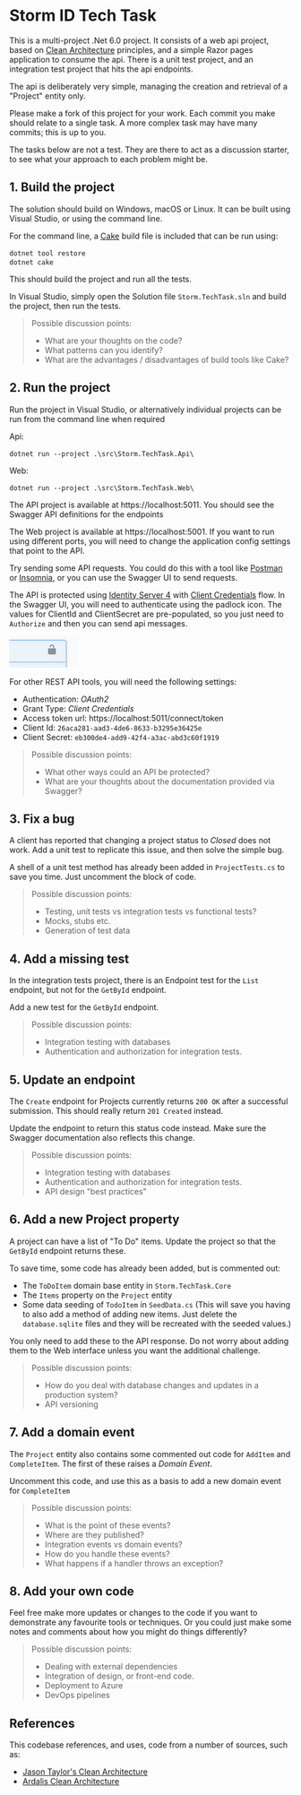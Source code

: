 # Storm ID Tech Task

This is a multi-project .Net 6.0 project.  It consists of a web api project, based on [Clean Architecture](https://blog.cleancoder.com/uncle-bob/2012/08/13/the-clean-architecture.html) principles, and a simple Razor pages application to consume the api.  There is a unit test project, and an integration test project that hits the api endpoints.

The api is deliberately very simple, managing the creation and retrieval of a "Project" entity only.

Please make a fork of this project for your work. Each commit you make should relate to a single task. A more complex task may have many commits; this is up to you.

The tasks below are not a test.  They are there to act as a discussion starter, to see what your approach to each problem might be.

## 1. Build the project
The solution should build on Windows, macOS or Linux.  It can be built using Visual Studio, or using the command line.

For the command line, a [Cake](https://cakebuild.net/) build file is included that can be run using:

```
dotnet tool restore
dotnet cake
```
This should build the project and run all the tests.



In Visual Studio, simply open the Solution file `Storm.TechTask.sln` and build the project, then run the tests.


>Possible discussion points:
>
> * What are your thoughts on the code?
> * What patterns can you identify?
> * What are the advantages / disadvantages of build tools like Cake?

## 2. Run the project

Run the project in Visual Studio, or alternatively individual projects can be run from the command line when required

Api:
```
dotnet run --project .\src\Storm.TechTask.Api\
```

Web:
```
dotnet run --project .\src\Storm.TechTask.Web\
```

The API project is available at https://localhost:5011.  You should see the Swagger API definitions for the endpoints

The Web project is available at https://localhost:5001.  If you want to run using different ports, you will need to change the application config settings that point to the API.

Try sending some API requests.  You could do this with a tool like [Postman](https://www.postman.com/) or [Insomnia](https://insomnia.rest/), or you can use the Swagger UI to send requests.  

The API is protected using [Identity Server 4](https://github.com/IdentityServer/IdentityServer4) with [Client Credentials](https://docs.identityserver.io/en/latest/quickstarts/1_client_credentials.html) flow.  In the Swagger UI, you will need to authenticate using the padlock icon.  The values for ClientId and ClientSecret are pre-populated, so you just need to `Authorize` and then you can send api messages.

![swagger auth](./images/swagger-padlock.png)
 

For other REST API tools, you will need the following settings:

* Authentication: _OAuth2_
* Grant Type: _Client Credentials_
* Access token url: https://localhost:5011/connect/token
* Client Id: `26aca281-aad3-4de6-8633-b3295e36425e`
* Client Secret: `eb300de4-add9-42f4-a3ac-abd3c60f1919`

>Possible discussion points:
>
> * What other ways could an API be protected?
> * What are your thoughts about the documentation provided via Swagger?

## 3. Fix a bug

A client has reported that changing a project status to _Closed_ does not work.  Add a unit test to replicate this issue, and then solve the simple bug.

A shell of a unit test method has already been added in `ProjectTests.cs` to save you time.  Just uncomment the block of code.

>Possible discussion points:
>
> * Testing, unit tests vs integration tests vs functional tests?
> * Mocks, stubs etc.
> * Generation of test data

## 4. Add a missing test

In the integration tests project, there is an Endpoint test for the `List` endpoint, but not for the `GetById` endpoint.  

Add a new test for the `GetById` endpoint.

>Possible discussion points:
>
> * Integration testing with databases
> * Authentication and authorization for integration tests.

## 5. Update an endpoint

The `Create` endpoint for Projects currently returns `200 OK` after a successful submission.  This should really return `201 Created` instead.

Update the endpoint to return this status code instead. Make sure the Swagger documentation also reflects this change.

>Possible discussion points:
>
> * Integration testing with databases
> * Authentication and authorization for integration tests.
> * API design "best practices"

## 6. Add a new Project property

A project can have a list of "To Do" items.  Update the project so that the `GetById` endpoint returns these.

To save time, some code has already been added, but is commented out:

* The `ToDoItem` domain base entity in `Storm.TechTask.Core`
* The `Items` property on the `Project` entity
* Some data seeding of `TodoItem` in `SeedData.cs` (This will save you having to also add a method of adding new items.  Just delete the `database.sqlite` files and they will be recreated with the seeded values.)

You only need to add these to the API response.  Do not worry about adding them to the Web interface unless you want the additional challenge.

>Possible discussion points:
>
> * How do you deal with database changes and updates in a production system?
> * API versioning

## 7. Add a domain event

The `Project` entity also contains some commented out code for `AddItem` and `CompleteItem`.  The first of these raises a _Domain Event_.

Uncomment this code, and use this as a basis to add a new domain event for `CompleteItem`

>Possible discussion points:
>
> * What is the point of these events?
> * Where are they published?
> * Integration events vs domain events?
> * How do you handle these events?
> * What happens if a handler throws an exception?

## 8. Add your own code

Feel free make more updates or changes to the code if you want to demonstrate any favourite tools or techniques.  Or you could just make some notes and comments about how you might do things differently?

>Possible discussion points:
>
> * Dealing with external dependencies
> * Integration of design, or front-end code.
> * Deployment to Azure
> * DevOps pipelines



## References

This codebase references, and uses, code from a number of sources, such as:

* [Jason Taylor's Clean Architecture](https://github.com/jasontaylordev/CleanArchitecture)
* [Ardalis Clean Architecture](https://github.com/ardalis/CleanArchitecture)